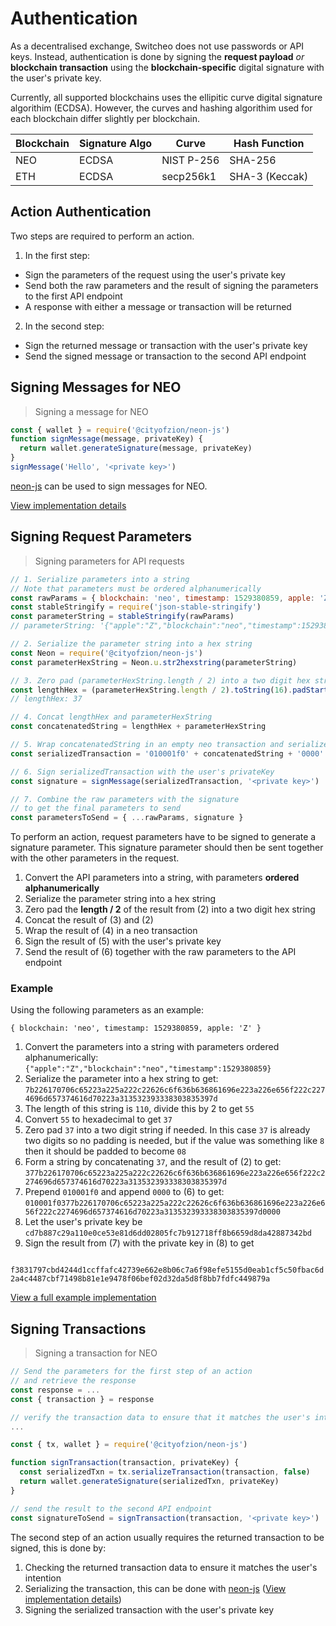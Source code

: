# Authentication

As a decentralised exchange, Switcheo does not use passwords or API keys.
Instead, authentication is done by signing the **request payload** _or_ **blockchain transaction** using the **blockchain-specific**
digital signature with the user's private key.

Currently, all supported blockchains uses the ellipitic curve digital signature algorithim (ECDSA). However, the curves and hashing algorithim used for each blockchain differ slightly per blockchain.

| Blockchain | Signature Algo | Curve       | Hash Function  |
| ---------- | -------------- | -----       | -------------- |
| NEO        | ECDSA          | NIST P-256  | SHA-256        |
| ETH        | ECDSA          | secp256k1   | SHA-3 (Keccak) |

## Action Authentication
Two steps are required to perform an action.

1. In the first step:
  - Sign the parameters of the request using the user's private key
  - Send both the raw parameters and the result of signing the parameters to the first API endpoint
  - A response with either a message or transaction will be returned
2. In the second step:
  - Sign the returned message or transaction with the user's private key
  - Send the signed message or transaction to the second API endpoint

## Signing Messages for NEO

> Signing a message for NEO

```js
const { wallet } = require('@cityofzion/neon-js')
function signMessage(message, privateKey) {
  return wallet.generateSignature(message, privateKey)
}
signMessage('Hello', '<private key>')

```
[neon-js](https://github.com/CityOfZion/neon-js) can be used to sign messages for NEO.

[View implementation details](https://github.com/CityOfZion/neon-js/blob/cf5f92e4124c45a154449bf5852bcab28ddc1b32/src/wallet/core.js#L126)

## Signing Request Parameters

> Signing parameters for API requests

```js
// 1. Serialize parameters into a string
// Note that parameters must be ordered alphanumerically
const rawParams = { blockchain: 'neo', timestamp: 1529380859, apple: 'Z', }
const stableStringify = require('json-stable-stringify')
const parameterString = stableStringify(rawParams)
// parameterString: '{"apple":"Z","blockchain":"neo","timestamp":1529380859}'

// 2. Serialize the parameter string into a hex string
const Neon = require('@cityofzion/neon-js')
const parameterHexString = Neon.u.str2hexstring(parameterString)

// 3. Zero pad (parameterHexString.length / 2) into a two digit hex string
const lengthHex = (parameterHexString.length / 2).toString(16).padStart(2, '0')
// lengthHex: 37

// 4. Concat lengthHex and parameterHexString
const concatenatedString = lengthHex + parameterHexString

// 5. Wrap concatenatedString in an empty neo transaction and serialize it
const serializedTransaction = '010001f0' + concatenatedString + '0000'

// 6. Sign serializedTransaction with the user's privateKey
const signature = signMessage(serializedTransaction, '<private key>')

// 7. Combine the raw parameters with the signature
// to get the final parameters to send
const parametersToSend = { ...rawParams, signature }
```

To perform an action, request parameters have to be signed to generate a signature
parameter. This signature parameter should then be sent together with the other parameters in the request.

1. Convert the API parameters into a string, with parameters **ordered alphanumerically**
2. Serialize the parameter string into a hex string
3. Zero pad the **length / 2** of the result from (2) into a two digit hex string
4. Concat the result of (3) and (2)
5. Wrap the result of (4) in a neo transaction
6. Sign the result of (5) with the user's private key
7. Send the result of (6) together with the raw parameters to the API endpoint

### Example

Using the following parameters as an example:

`{ blockchain: 'neo', timestamp: 1529380859, apple: 'Z' }`

1. Convert the parameters into a string with parameters ordered alphanumerically:
`{"apple":"Z","blockchain":"neo","timestamp":1529380859}`
2. Serialize the parameter into a hex string to get:
`7b226170706c65223a225a222c22626c6f636b636861696e223a226e656f222c2274696d657374616d70223a313532393338303835397d`
3. The length of this string is `110`, divide this by 2 to get `55`
4. Convert `55` to hexadecimal to get `37`
5. Zero pad `37` into a two digit string if needed. In this case `37` is already two digits so
no padding is needed, but if the value was something like `8` then it should be padded to become `08`
6. Form a string by concatenating `37`, and the result of (2) to get:
`377b226170706c65223a225a222c22626c6f636b636861696e223a226e656f222c2274696d657374616d70223a313532393338303835397d`
7. Prepend `010001f0` and append `0000` to (6) to get:
`010001f0377b226170706c65223a225a222c22626c6f636b636861696e223a226e656f222c2274696d657374616d70223a313532393338303835397d0000`
8. Let the user's private key be
<code style=" hyphens: none;">cd7b887c29a110e0ce53e81d6dd02805fc7b912718ff8b6659d8da42887342bd</code>
9. Sign the result from (7) with the private key in (8) to get
<code style=" hyphens: none;">
f3831797cbd4244d1ccffafc42739e662e8b06c7a6f98efe5155d0eab1cf5c50fbac6d2a4c4487cbf71498b81e1e9478f06bef02d32da5d8f8bb7fdfc449879a
</code>

[View a full example implementation](https://github.com/ConjurTech/switcheo-api-examples/blob/7f0097ffdab7ce6149d8512d26afc0a0b0a142d6/src/utils.js#L48)

## Signing Transactions

> Signing a transaction for NEO

```js
// Send the parameters for the first step of an action
// and retrieve the response
const response = ...
const { transaction } = response

// verify the transaction data to ensure that it matches the user's intention
...

const { tx, wallet } = require('@cityofzion/neon-js')

function signTransaction(transaction, privateKey) {
  const serializedTxn = tx.serializeTransaction(transaction, false)
  return wallet.generateSignature(serializedTxn, privateKey)
}

// send the result to the second API endpoint
const signatureToSend = signTransaction(transaction, '<private key>')
```

The second step of an action usually requires the returned transaction to be signed, this is done by:

1. Checking the returned transaction data to ensure it matches the user's intention
2. Serializing the transaction, this can be done with [neon-js](https://github.com/CityOfZion/neon-js)
([View implementation details](https://github.com/CityOfZion/neon-js/blob/c6a169a82a4d037e00dccd424f53cdc818d6b3ae/src/transactions/core.js#L79))
3. Signing the serialized transaction with the user's private key
